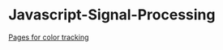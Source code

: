 # Javascript-Signal-Processing

[Pages for color tracking](http://deqingsun.github.io/Javascript-Signal-Processing/pages/full_color.html)
